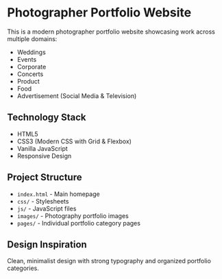 <!-- Use this file to provide workspace-specific custom instructions to Copilot. -->

# Photographer Portfolio Website

This is a modern photographer portfolio website showcasing work across multiple domains:
- Weddings
- Events  
- Corporate
- Concerts
- Product
- Food
- Advertisement (Social Media & Television)

## Technology Stack
- HTML5
- CSS3 (Modern CSS with Grid & Flexbox)
- Vanilla JavaScript
- Responsive Design

## Project Structure
- `index.html` - Main homepage
- `css/` - Stylesheets
- `js/` - JavaScript files
- `images/` - Photography portfolio images
- `pages/` - Individual portfolio category pages

## Design Inspiration
Clean, minimalist design with strong typography and organized portfolio categories.
